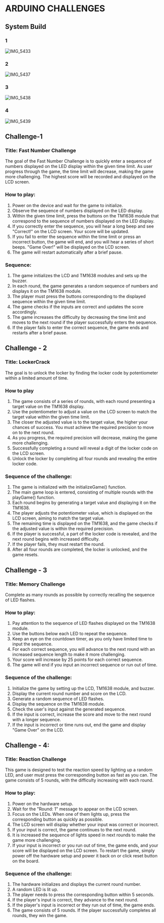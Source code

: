 # ARDUINO CHALLENGES
 
## System Build
### 1
![IMG_5433](https://user-images.githubusercontent.com/94520965/234025297-c9233c41-9de6-4624-b4cd-96605150c159.png)

### 2
![IMG_5437](https://user-images.githubusercontent.com/94520965/234024840-2e6d20ca-4552-4b55-b738-2fdc8317ef8f.png)
### 3
![IMG_5438](https://user-images.githubusercontent.com/94520965/234024855-86357711-0f4f-4f73-9863-8840af33b2ed.png)
### 4
![IMG_5439](https://user-images.githubusercontent.com/94520965/234024868-bcafd8b0-6080-480c-999b-54bbf6f82009.png)


## Challenge-1
### Title: Fast Number Challenge
The goal of the Fast Number Challenge is to quickly enter a sequence of numbers displayed on the LED display within the given time limit. As user progress through the game, the time limit will decrease, making the game more challenging. The highest score will be recorded and displayed on the LCD screen.
### How to play:
1. Power on the device and wait for the game to initialize.
2. Observe the sequence of numbers displayed on the LED display.
3. Within the given time limit, press the buttons on the TM1638 module that correspond
to the sequence of numbers displayed on the LED display.
4. If you correctly enter the sequence, you will hear a long beep and see "Correct!" on
the LCD screen. Your score will be updated.
5. If you fail to enter the sequence within the time limit or press an incorrect button, the
game will end, and you will hear a series of short beeps. "Game Over!" will be
displayed on the LCD screen.
6. The game will restart automatically after a brief pause.

### Sequence:
1. The game initializes the LCD and TM1638 modules and sets up the buzzer.
2. In each round, the game generates a random sequence of numbers and displays it on
the TM1638 module.
3. The player must press the buttons corresponding to the displayed sequence within the
given time limit.
4. The game checks if the inputs are correct and updates the score accordingly.
5. The game increases the difficulty by decreasing the time limit and moves to the next
round if the player successfully enters the sequence.
6. If the player fails to enter the correct sequence, the game ends and restarts after a
brief pause.

## Challenge - 2
### Title: LockerCrack
The goal is to unlock the locker by finding the locker code by potentiometer within a limited amount of time.
### How to play
1. The game consists of a series of rounds, with each round presenting a target value on the TM1638 display.
2. Use the potentiometer to adjust a value on the LCD screen to match the target value within the given time limit.
3. The closer the adjusted value is to the target value, the higher your chances of success. You must achieve the required precision to move on to the next round.
4. As you progress, the required precision will decrease, making the game more challenging.
5. Successfully completing a round will reveal a digit of the locker code on the LCD screen.
6. Unlock the locker by completing all four rounds and revealing the entire locker code.

### Sequence of the challenge:
1. The game is initialized with the initializeGame() function.
2. The main game loop is entered, consisting of multiple rounds with the playGame()
function.
3. Each round begins by generating a target value and displaying it on the TM1638.
4. The player adjusts the potentiometer value, which is displayed on the LCD screen,
aiming to match the target value.
5. The remaining time is displayed on the TM1638, and the game checks if the adjusted
value is within the required precision.
6. If the player is successful, a part of the locker code is revealed, and the next round
begins with increased difficulty.
7. If the player fails, they must restart the round.
8. After all four rounds are completed, the locker is unlocked, and the game resets.

## Challenge - 3
### Title: Memory Challenge
Complete as many rounds as possible by correctly recalling the sequence of LED flashes.
### How to play:
1. Pay attention to the sequence of LED flashes displayed on the TM1638 module.
2. Use the buttons below each LED to repeat the sequence.
3. Keep an eye on the countdown timer, as you only have limited time to input the
sequence.
4. For each correct sequence, you will advance to the next round with an increased
sequence length to make it more challenging.
5. Your score will increase by 25 points for each correct sequence.
6. The game will end if you input an incorrect sequence or run out of time.


### Sequence of the challenge:
1. Initialize the game by setting up the LCD, TM1638 module, and buzzer.
2. Display the current round number and score on the LCD.
3. Generate a random sequence of LED flashes.
4. Display the sequence on the TM1638 module.
5. Check the user's input against the generated sequence.
6. If the input is correct, increase the score and move to the next round with a longer
sequence.
7. If the input is incorrect or time runs out, end the game and display "Game Over" on
the LCD.

## Challenge - 4:
### Title: Reaction Challenge
This game is designed to test the reaction speed by lighting up a random LED, and user must press the corresponding button as fast as you can. The game consists of 5 rounds, with the difficulty increasing with each round.
### How to play:
1. Power on the hardware setup.
2. Wait for the "Round: 1" message to appear on the LCD screen.
3. Focus on the LEDs. When one of them lights up, press the corresponding button as
quickly as possible.
4. The LCD screen will display whether your input was correct or incorrect.
5. If your input is correct, the game continues to the next round.
6. It is increased the sequence of lights speed in next rounds to make the game more
challenging.
7. If your input is incorrect or you run out of time, the game ends, and your score will be
displayed on the LCD screen.
To restart the game, simply power off the hardware setup and power it back on or click reset button on the board.

### Sequence of the challenge:


1. The hardware initializes and displays the current round number.
2. A random LED is lit up.
3. The player needs to press the corresponding button within 5 seconds.
4. If the player's input is correct, they advance to the next round.
5. If the player's input is incorrect or they run out of time, the game ends.
6. The game consists of 5 rounds. If the player successfully completes all rounds, they win
the game.
